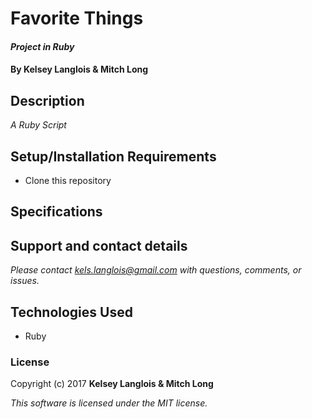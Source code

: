 # Favorite Things

#### _Project in Ruby_

#### By Kelsey Langlois & Mitch Long

## Description

_A Ruby Script_

## Setup/Installation Requirements

* Clone this repository

## Specifications

## Support and contact details

_Please contact [kels.langlois@gmail.com](mailto:kels.langlois@gmail.com) with questions, comments, or issues._

## Technologies Used

* Ruby

### License

Copyright (c) 2017 **Kelsey Langlois & Mitch Long**

*This software is licensed under the MIT license.*
